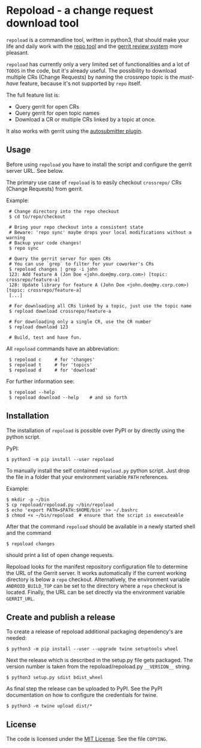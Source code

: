 
# Repoload - a change request download tool

`repoload` is a commandline tool, written in python3, that should make your
life and daily work with the [repo tool][repo] and the [gerrit review
system][gerrit] more pleasant.

`repoload` has currently only a very limited set of functionalities and a lot
of `TODOS` in the code, but it's already useful. The possibility to download
multiple CRs (Change Requests) by naming the crossrepo topic is the *must-have*
feature, because it's not supported by `repo` itself.

The full feature list is:

* Query gerrit for open CRs
* Query gerrit for open topic names
* Download a CR or multiple CRs linked by a topic at once.

It also works with gerrit using the [autosubmitter plugin][autosubmit].

[repo]: https://gerrit.googlesource.com/git-repo/
[gerrit]: https://www.gerritcodereview.com/
[autosubmit]: https://gerrit.googlesource.com/plugins/autosubmitter


## Usage

Before using `repoload` you have to install the script and configure the gerrit
server URL. See below.

The primary use case of `repoload` is to easily checkout `crossrepo/` CRs
(Change Requests) from gerrit.

Example:

     # Change directory into the repo checkout
     $ cd to/repo/checkout

     # Bring your repo checkout into a consistent state
     # Beware: 'repo sync' maybe drops your local modifications without a warning
     # Backup your code changes!
     $ repo sync

     # Query the gerrit server for open CRs
     # You can use `grep` to filter for your coworker's CRs
     $ repoload changes | grep -i john
     123: Add feature A (Jon Doe <john.doe@my.corp.com>) [topic: crossrepo/feature-a]
     128: Update library for feature A (John Doe <john.doe@my.corp.com>) [topic: crossrepo/feature-a]
     [...]

     # For downloading all CRs linked by a topic, just use the topic name
     $ repload download crossrepo/feature-a

     # For downloading only a single CR, use the CR number
     $ repload download 123

     # Build, test and have fun.

All `repoload` commands have an abbreviation:

     $ repoload c     # for 'changes'
     $ repoload t     # for 'topics'
     $ repoload d     # for 'download'


For further information see:

     $ repoload --help
     $ repoload download --help    # and so forth


## Installation

The installation of `repoload` is possible over PyPI or by directly using the
python script.

PyPI:

    $ python3 -m pip install --user repoload

To manually install the self contained `repoload.py` python script. Just drop
the file in a folder that your environment variable `PATH` references.

Example:

    $ mkdir -p ~/bin
    $ cp repoload/repoload.py ~/bin/repoload
    $ echo 'export PATH=$PATH:$HOME/bin' >> ~/.bashrc
    $ chmod +x ~/bin/repoload  # ensure that the script is executeable

After that the command `repoload` should be available in a newly started shell
and the command

    $ repoload changes

should print a list of open change requests.

Repoload looks for the manifest repository configuration file to determine the
URL of the Gerrit server. It works automatically if the current working
directory is below a `repo` checkout. Alternatively, the environment variable
`ANDROID_BUILD_TOP` can be set to the directory where a `repo` checkout is
located. Finally, the URL can be set directly via the environment variable
`GERRIT_URL`.


## Create and publish a release

To create a release of repoload additional packaging dependency's are needed:

    $ python3 -m pip install --user --upgrade twine setuptools wheel

Next the release which is described in the setup.py file gets packaged.
The version number is taken from the repoload/repoload.py `__VERSION__` string.

    $ python3 setup.py sdist bdist_wheel

As final step the release can be uploaded to PyPI.
See the PyPI documentation on how to configure the credentials for twine.

    $ python3 -m twine upload dist/*


## License

The code is licensed under the [MIT License](https://opensource.org/licenses/MIT).
See the file `COPYING`.

